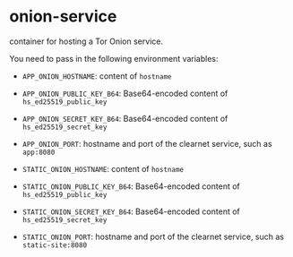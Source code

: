 # onion-service

container for hosting a Tor Onion service.

You need to pass in the following environment variables:

- `APP_ONION_HOSTNAME`: content of `hostname`
- `APP_ONION_PUBLIC_KEY_B64`: Base64-encoded content of `hs_ed25519_public_key`
- `APP_ONION_SECRET_KEY_B64`: Base64-encoded content of `hs_ed25519_secret_key`
- `APP_ONION_PORT`: hostname and port of the clearnet service, such as `app:8080`

- `STATIC_ONION_HOSTNAME`: content of `hostname`
- `STATIC_ONION_PUBLIC_KEY_B64`: Base64-encoded content of `hs_ed25519_public_key`
- `STATIC_ONION_SECRET_KEY_B64`: Base64-encoded content of `hs_ed25519_secret_key`
- `STATIC_ONION_PORT`: hostname and port of the clearnet service, such as `static-site:8080`

